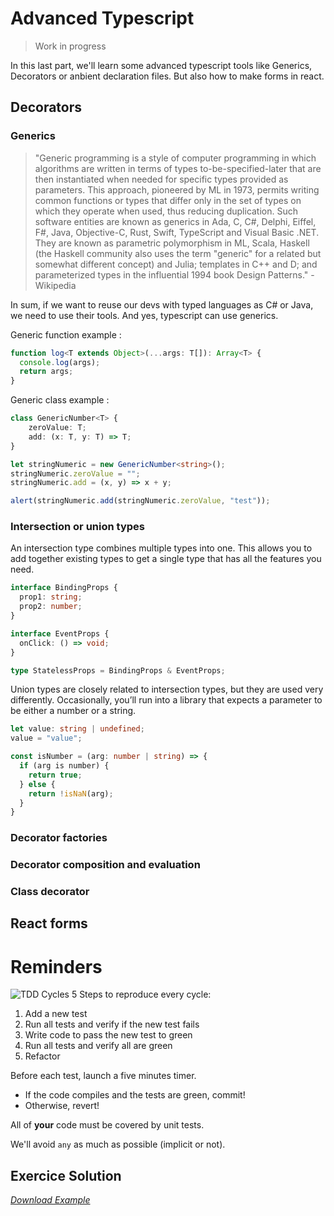# Advanced Typescript

> Work in progress

In this last part, we'll learn some advanced typescript tools like Generics, Decorators or anbient declaration files. But also how to make forms in react.

## Decorators
### Generics

> "Generic programming is a style of computer programming in which algorithms are written in terms of types to-be-specified-later that are then instantiated when needed for specific types provided as parameters. This approach, pioneered by ML in 1973, permits writing common functions or types that differ only in the set of types on which they operate when used, thus reducing duplication. Such software entities are known as generics in Ada, C, C#, Delphi, Eiffel, F#, Java, Objective-C, Rust, Swift, TypeScript and Visual Basic .NET. They are known as parametric polymorphism in ML, Scala, Haskell (the Haskell community also uses the term "generic" for a related but somewhat different concept) and Julia; templates in C++ and D; and parameterized types in the influential 1994 book Design Patterns." -Wikipedia

In sum, if we want to reuse our devs with typed languages as C# or Java, we need to use their tools.
And yes, typescript can use generics.

Generic function example :

``` typescript
function log<T extends Object>(...args: T[]): Array<T> {
  console.log(args);
  return args;
} 
``` 

Generic class example :

``` typescript
class GenericNumber<T> {
    zeroValue: T;
    add: (x: T, y: T) => T;
}

let stringNumeric = new GenericNumber<string>();
stringNumeric.zeroValue = "";
stringNumeric.add = (x, y) => x + y;

alert(stringNumeric.add(stringNumeric.zeroValue, "test"));
``` 

### Intersection or union types
An intersection type combines multiple types into one. This allows you to add together existing types to get a single type that has all the features you need.

``` typescript
interface BindingProps {
  prop1: string;
  prop2: number;
}

interface EventProps {
  onClick: () => void;
}

type StatelessProps = BindingProps & EventProps;
``` 

Union types are closely related to intersection types, but they are used very differently. Occasionally, you’ll run into a library that expects a parameter to be either a number or a string.

``` typescript
let value: string | undefined;
value = "value";

const isNumber = (arg: number | string) => {
  if (arg is number) { 
    return true;
  } else {
    return !isNaN(arg);
  }
}

``` 


### Decorator factories

### Decorator composition and evaluation

### Class decorator

## React forms


# Reminders
![TDD Cycles](https://upload.wikimedia.org/wikipedia/commons/0/0b/TDD_Global_Lifecycle.png)
5 Steps to reproduce every cycle:
1. Add a new test
1. Run all tests and verify if the new test fails
1. Write code to pass the new test to green
1. Run all tests and verify all are green
1. Refactor

Before each test, launch a five minutes timer.
* If the code compiles and the tests are green, commit!
* Otherwise, revert!

All of __your__ code must be covered by unit tests.

We'll avoid `any` as much as possible (implicit or not).

## Exercice Solution
[_Download Example_](https://github.com/Bogala/langton-ant-dojo/archive/step6.zip)
